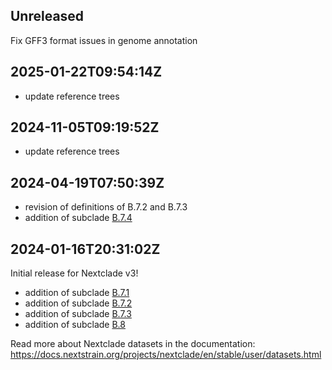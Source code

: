 ## Unreleased

Fix GFF3 format issues in genome annotation


## 2025-01-22T09:54:14Z

 - update reference trees

## 2024-11-05T09:19:52Z

 - update reference trees

## 2024-04-19T07:50:39Z

 - revision of definitions of B.7.2 and B.7.3
 - addition of subclade [B.7.4](https://github.com/influenza-clade-nomenclature/seasonal_B-Vic_NA/blob/main/subclades/B.7.4.yml)

## 2024-01-16T20:31:02Z

Initial release for Nextclade v3!

 - addition of subclade [B.7.1](https://github.com/influenza-clade-nomenclature/seasonal_B-Vic_NA/blob/main/subclades/B.7.1.yml)
 - addition of subclade [B.7.2](https://github.com/influenza-clade-nomenclature/seasonal_B-Vic_NA/blob/main/subclades/B.7.2.yml)
 - addition of subclade [B.7.3](https://github.com/influenza-clade-nomenclature/seasonal_B-Vic_NA/blob/main/subclades/B.7.3.yml)
 - addition of subclade [B.8](https://github.com/influenza-clade-nomenclature/seasonal_B-Vic_NA/blob/main/subclades/B.8.yml)

Read more about Nextclade datasets in the documentation: https://docs.nextstrain.org/projects/nextclade/en/stable/user/datasets.html
